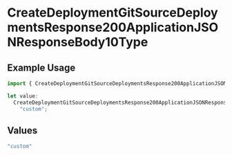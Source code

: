# CreateDeploymentGitSourceDeploymentsResponse200ApplicationJSONResponseBody10Type

## Example Usage

```typescript
import { CreateDeploymentGitSourceDeploymentsResponse200ApplicationJSONResponseBody10Type } from "@vercel/sdk/models/createdeploymentop.js";

let value:
  CreateDeploymentGitSourceDeploymentsResponse200ApplicationJSONResponseBody10Type =
    "custom";
```

## Values

```typescript
"custom"
```